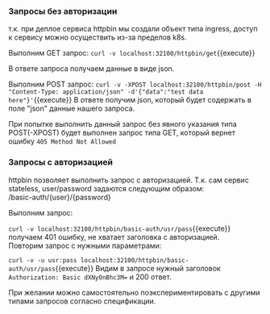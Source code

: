 ### Запросы без авторизации
т.к. при деплое сервиса httpbin мы создали объект типа ingress, доступ к сервису можно осуществить из-за пределов k8s.  

Выполним GET запрос:
`curl -v localhost:32100/httpbin/get`{{execute}}

В ответе запроса получаем данные в виде json.

Выполним POST запрос:
`curl -v -XPOST localhost:32100/httpbin/post -H "Content-Type: application/json" -d'{"data":"test data here"}'`{{execute}}
В ответе получим json, который будет содержать в поле "json" данные нашего запроса.

При попытке выполнить данный запрос без явного указания типа POST(-XPOST) будет выполнен запрос типа GET, который вернет ошибку `405 Method Not Allowed`

### Запросы с авторизацией

 httpbin позволяет выполнить запрос с авторизацией. Т.к. сам сервис stateless, user/password задаются следующим образом:  
 /basic-auth/{user}/{password}  

 Выполним запрос:

`curl -v localhost:32100/httpbin/basic-auth/usr/pass`{{execute}}
получаем 401 ошибку, не хватает заголовка с авторизацией.  
Повторим запрос с нужными параметрами:

`curl -v -u usr:pass localhost:32100/httpbin/basic-auth/usr/pass`{{execute}}
Видим в запросе нужный заголовок  `Authorization: Basic dXNyOnBhc3M=` и 200 ответ.  

При желании можно самостоятельно поэкспериментировать с другими типами запросов согласно спецификации.